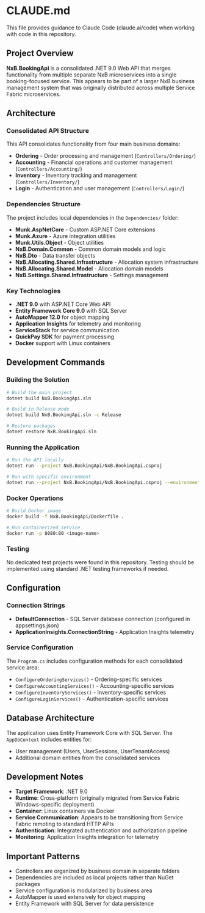 # CLAUDE.md

This file provides guidance to Claude Code (claude.ai/code) when working with code in this repository.

## Project Overview

**NxB.BookingApi** is a consolidated .NET 9.0 Web API that merges functionality from multiple separate NxB microservices into a single booking-focused service. This appears to be part of a larger NxB business management system that was originally distributed across multiple Service Fabric microservices.

## Architecture

### Consolidated API Structure
This API consolidates functionality from four main business domains:
- **Ordering** - Order processing and management (`Controllers/Ordering/`)
- **Accounting** - Financial operations and customer management (`Controllers/Accounting/`)
- **Inventory** - Inventory tracking and management (`Controllers/Inventory/`)
- **Login** - Authentication and user management (`Controllers/Login/`)

### Dependencies Structure
The project includes local dependencies in the `Dependencies/` folder:
- **Munk.AspNetCore** - Custom ASP.NET Core extensions
- **Munk.Azure** - Azure integration utilities
- **Munk.Utils.Object** - Object utilities
- **NxB.Domain.Common** - Common domain models and logic
- **NxB.Dto** - Data transfer objects
- **NxB.Allocating.Shared.Infrastructure** - Allocation system infrastructure
- **NxB.Allocating.Shared.Model** - Allocation domain models
- **NxB.Settings.Shared.Infrastructure** - Settings management

### Key Technologies
- **.NET 9.0** with ASP.NET Core Web API
- **Entity Framework Core 9.0** with SQL Server
- **AutoMapper 12.0** for object mapping
- **Application Insights** for telemetry and monitoring
- **ServiceStack** for service communication
- **QuickPay SDK** for payment processing
- **Docker** support with Linux containers

## Development Commands

### Building the Solution
```bash
# Build the main project
dotnet build NxB.BookingApi.sln

# Build in Release mode
dotnet build NxB.BookingApi.sln -c Release

# Restore packages
dotnet restore NxB.BookingApi.sln
```

### Running the Application
```bash
# Run the API locally
dotnet run --project NxB.BookingApi/NxB.BookingApi.csproj

# Run with specific environment
dotnet run --project NxB.BookingApi/NxB.BookingApi.csproj --environment Development
```

### Docker Operations
```bash
# Build Docker image
docker build -f NxB.BookingApi/Dockerfile .

# Run containerized service
docker run -p 8080:80 <image-name>
```

### Testing
No dedicated test projects were found in this repository. Testing should be implemented using standard .NET testing frameworks if needed.

## Configuration

### Connection Strings
- **DefaultConnection** - SQL Server database connection (configured in appsettings.json)
- **ApplicationInsights.ConnectionString** - Application Insights telemetry

### Service Configuration
The `Program.cs` includes configuration methods for each consolidated service area:
- `ConfigureOrderingServices()` - Ordering-specific services
- `ConfigureAccountingServices()` - Accounting-specific services
- `ConfigureInventoryServices()` - Inventory-specific services
- `ConfigureLoginServices()` - Authentication-specific services

## Database Architecture

The application uses Entity Framework Core with SQL Server. The `AppDbContext` includes entities for:
- User management (Users, UserSessions, UserTenantAccess)
- Additional domain entities from the consolidated services

## Development Notes

- **Target Framework**: .NET 9.0
- **Runtime**: Cross-platform (originally migrated from Service Fabric Windows-specific deployment)
- **Container**: Linux containers via Docker
- **Service Communication**: Appears to be transitioning from Service Fabric remoting to standard HTTP APIs
- **Authentication**: Integrated authentication and authorization pipeline
- **Monitoring**: Application Insights integration for telemetry

## Important Patterns

- Controllers are organized by business domain in separate folders
- Dependencies are included as local projects rather than NuGet packages
- Service configuration is modularized by business area
- AutoMapper is used extensively for object mapping
- Entity Framework with SQL Server for data persistence